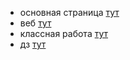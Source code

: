 - основная страница [тут](https://education.yandex.ru/ege/go/webinars/mail#schedule)
- веб [тут](https://www.youtube.com/watch?v=Fmtl9-FP5oQ&feature=youtu.be)
- классная работа [тут](https://education.yandex.ru/ege/collections/e4e0eea2-37bc-413a-9f87-f9c621fdf83c/task/1)
- дз [тут](https://education.yandex.ru/ege/collections/bde01dce-4769-481e-bcb7-c2871f063d93/task/1)

